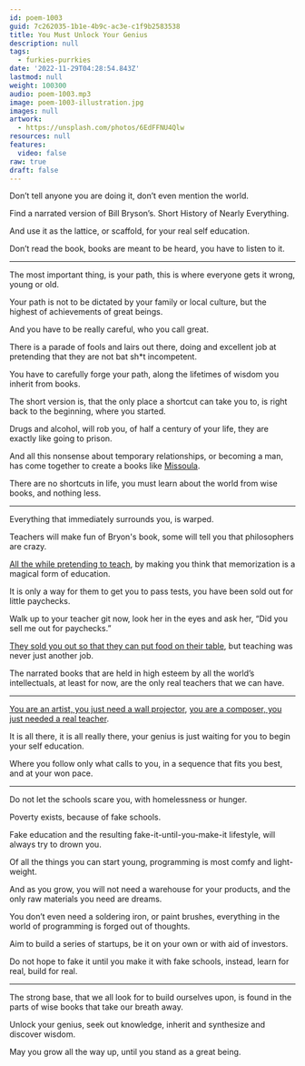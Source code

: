```yaml
---
id: poem-1003
guid: 7c262035-1b1e-4b9c-ac3e-c1f9b2583538
title: You Must Unlock Your Genius
description: null
tags:
  - furkies-purrkies
date: '2022-11-29T04:28:54.843Z'
lastmod: null
weight: 100300
audio: poem-1003.mp3
image: poem-1003-illustration.jpg
images: null
artwork:
  - https://unsplash.com/photos/6EdFFNU4Qlw
resources: null
features:
  video: false
raw: true
draft: false
---
```


Don’t tell anyone you are doing it,
don’t even mention the world.

Find a narrated version of Bill Bryson’s.
Short History of Nearly Everything.

And use it as the lattice, or scaffold,
for your real self education.

Don’t read the book, books are meant to be heard,
you have to listen to it.

---

The most important thing, is your path,
this is where everyone gets it wrong, young or old.

Your path is not to be dictated by your family or local culture,
but the highest of achievements of great beings.

And you have to be really careful,
who you call great.

There is a parade of fools and lairs out there,
doing and excellent job at pretending that they are not bat sh*t incompetent.

You have to carefully forge your path,
along the lifetimes of wisdom you inherit from books.

The short version is, that the only place a shortcut can take you to,
is right back to the beginning, where you started.

Drugs and alcohol, will rob you,
of half a century of your life, they are exactly like going to prison.

And all this nonsense about temporary relationships, or becoming a man,
has come together to create a books like [Missoula][1].

There are no shortcuts in life,
you must learn about the world from wise books, and nothing less.

---

Everything that immediately surrounds you,
is warped.

Teachers will make fun of Bryon's book,
some will tell you that philosophers are crazy.

[All the while pretending to teach][3],
by making you think that memorization is a magical form of education.

It is only a way for them to get you to pass tests,
you have been sold out for little paychecks.

Walk up to your teacher git now, look her in the eyes and ask her,
“Did you sell me out for paychecks.”

[They sold you out so that they can put food on their table][2],
but teaching was never just another job.

The narrated books that are held in high esteem by all the world’s intellectuals,
at least for now, are the only real teachers that we can have.

---

[You are an artist, you just need a wall projector][A],
[you are a composer, you just needed a real teacher][B].

It is all there, it is all really there,
your genius is just waiting for you to begin your self education.

Where you follow only what calls to you,
in a sequence that fits you best, and at your won pace.

---

Do not let the schools scare you,
with homelessness or hunger.

Poverty exists,
because of fake schools.

Fake education and the resulting fake-it-until-you-make-it lifestyle,
will always try to drown you.

Of all the things you can start young,
programming is most comfy and light-weight.

And as you grow, you will not need a warehouse for your products,
and the only raw materials you need are dreams.

You don’t even need a soldering iron, or paint brushes,
everything in the world of programming is forged out of thoughts.

Aim to build a series of startups,
be it on your own or with aid of investors.

Do not hope to fake it until you make it with fake schools,
instead, learn for real, build for real.

---

The strong base, that we all look for to build ourselves upon,
is found in the parts of wise books that take our breath away.

Unlock your genius,
seek out knowledge, inherit and synthesize and discover wisdom.

May you grow all the way up,
until you stand as a great being.

[1]: https://www.jonkrakauer.com/missoula
[2]: https://www.youtube.com/watch?v=fmoor8DwqW4
[3]: https://www.youtube.com/watch?v=sxyKNMrhEvY
[A]: https://www.youtube.com/results?search_query=art+projector
[B]: https://www.youtube.com/watch?v=0sRvkaxh8EU
